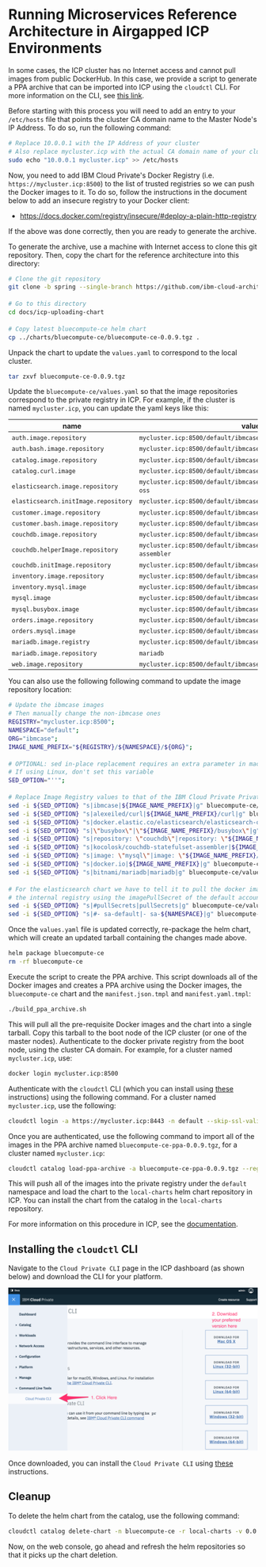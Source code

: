 # Running Microservices Reference Architecture in Airgapped ICP Environments

In some cases, the ICP cluster has no Internet access and cannot pull images from public DockerHub.  In this case, we provide a script to generate a PPA archive that can be imported into ICP using the `cloudctl` CLI.  For more information on the CLI, see [this link](https://www.ibm.com/support/knowledgecenter/en/SSBS6K_2.1.0/manage_cluster/install_cli.html).

Before starting with this process you will need to add an entry to your `/etc/hosts` file that points the cluster CA domain name to the Master Node's IP Address. To do so, run the following command:
```bash
# Replace 10.0.0.1 with the IP Address of your cluster
# Also replace mycluster.icp with the actual CA domain name of your cluster
sudo echo "10.0.0.1 mycluster.icp" >> /etc/hosts
```

Now, you need to add IBM Cloud Private's Docker Registry (i.e. `https://mycluster.icp:8500`) to the list of trusted registries so we can push the Docker images to it. To do so, follow the instructions in the document below to add an insecure registry to your Docker client:
* https://docs.docker.com/registry/insecure/#deploy-a-plain-http-registry

If the above was done correctly, then you are ready to generate the archive.

To generate the archive, use a machine with Internet access to clone this git repository. Then, copy the chart for the reference architecture into this directory:

```bash
# Clone the git repository
git clone -b spring --single-branch https://github.com/ibm-cloud-architecture/refarch-cloudnative-kubernetes

# Go to this directory
cd docs/icp-uploading-chart

# Copy latest bluecompute-ce helm chart
cp ../charts/bluecompute-ce/bluecompute-ce-0.0.9.tgz .
```

Unpack the chart to update the `values.yaml` to correspond to the local cluster.

```bash
tar zxvf bluecompute-ce-0.0.9.tgz
```

Update the `bluecompute-ce/values.yaml` so that the image repositories correspond to the private registry in ICP.  For example, if the cluster is named `mycluster.icp`, you can update the yaml keys like this:

| name                  					| value                                                    							|
|-------------------------------------------|-----------------------------------------------------------------------------------|
| `auth.image.repository` 					| `mycluster.icp:8500/default/ibmcase/bluecompute-auth` 							|
| `auth.bash.image.repository`				| `mycluster.icp:8500/default/ibmcase/bluecompute-bash-curl-ssl` 					|
| `catalog.image.repository` 				| `mycluster.icp:8500/default/ibmcase/bluecompute-catalog` 							|
| `catalog.curl.image` 						| `mycluster.icp:8500/default/ibmcase/curl` 										|
| `elasticsearch.image.repository` 			| `mycluster.icp:8500/default/ibmcase/elasticsearch/elasticsearch-oss` 				|
| `elasticsearch.initImage.repository` 		| `mycluster.icp:8500/default/ibmcase/busybox` 										|
| `customer.image.repository` 				| `mycluster.icp:8500/default/ibmcase/bluecompute-customer` 						|
| `customer.bash.image.repository` 			| `mycluster.icp:8500/default/ibmcase/bluecompute-bash-curl-ssl` 					|
| `couchdb.image.repository` 				| `mycluster.icp:8500/default/ibmcase/couchdb` 										|
| `couchdb.helperImage.repository`		 	| `mycluster.icp:8500/default/ibmcase/couchdb-statefulset-assembler` 				|
| `couchdb.initImage.repository`		 	| `mycluster.icp:8500/default/ibmcase/busybox`						 				|
| `inventory.image.repository` 				| `mycluster.icp:8500/default/ibmcase/bluecompute-inventory` 						|
| `inventory.mysql.image` 					| `mycluster.icp:8500/default/ibmcase/mysql` 										|
| `mysql.image` 							| `mycluster.icp:8500/default/ibmcase/mysql` 										|
| `mysql.busybox.image` 					| `mycluster.icp:8500/default/ibmcase/busybox` 										|
| `orders.image.repository` 				| `mycluster.icp:8500/default/ibmcase/bluecompute-orders` 							|
| `orders.mysql.image` 						| `mycluster.icp:8500/default/ibmcase/mysql` 										|
| `mariadb.image.registry`	 				| `mycluster.icp:8500/default/ibmcase` 												|
| `mariadb.image.repository` 				| `mariadb` 																		|
| `web.image.repository` 					| `mycluster.icp:8500/default/ibmcase/bluecompute-web` 								|

You can also use the following following command to update the image repository location:
```bash
# Update the ibmcase images
# Then manually change the non-ibmcase ones
REGISTRY="mycluster.icp:8500";
NAMESPACE="default";
ORG="ibmcase";
IMAGE_NAME_PREFIX="${REGISTRY}/${NAMESPACE}/${ORG}";

# OPTIONAL: sed in-place replacement requires an extra parameter in macOS
# If using Linux, don't set this variable
SED_OPTION="''";

# Replace Image Registry values to that of the IBM Cloud Private Private Registry
sed -i ${SED_OPTION} "s|ibmcase|${IMAGE_NAME_PREFIX}|g" bluecompute-ce/values.yaml;
sed -i ${SED_OPTION} "s|alexeiled/curl|${IMAGE_NAME_PREFIX}/curl|g" bluecompute-ce/values.yaml;
sed -i ${SED_OPTION} "s|docker.elastic.co/elasticsearch/elasticsearch-oss|${IMAGE_NAME_PREFIX}/elasticsearch|g" bluecompute-ce/values.yaml;
sed -i ${SED_OPTION} "s|\"busybox\"|\"${IMAGE_NAME_PREFIX}/busybox\"|g" bluecompute-ce/values.yaml;
sed -i ${SED_OPTION} "s|repository: \"couchdb\"|repository: \"${IMAGE_NAME_PREFIX}/couchdb\"|g" bluecompute-ce/values.yaml;
sed -i ${SED_OPTION} "s|kocolosk/couchdb-statefulset-assembler|${IMAGE_NAME_PREFIX}/couchdb-statefulset-assembler|g" bluecompute-ce/values.yaml;
sed -i ${SED_OPTION} "s|image: \"mysql\"|image: \"${IMAGE_NAME_PREFIX}/mysql\"|g" bluecompute-ce/values.yaml;
sed -i ${SED_OPTION} "s|docker.io|${IMAGE_NAME_PREFIX}|g" bluecompute-ce/values.yaml;
sed -i ${SED_OPTION} "s|bitnami/mariadb|mariadb|g" bluecompute-ce/values.yaml;

# For the elasticsearch chart we have to tell it to pull the docker images from
# the internal registry using the imagePullSecret of the default account
sed -i ${SED_OPTION} "s|#pullSecrets|pullSecrets|g" bluecompute-ce/values.yaml;
sed -i ${SED_OPTION} "s|#- sa-default|- sa-${NAMESPACE}|g" bluecompute-ce/values.yaml;
```

Once the `values.yaml` file is updated correctly, re-package the helm chart, which will create an updated tarball containing the changes made above.

```bash
helm package bluecompute-ce
rm -rf bluecompute-ce
```

Execute the script to create the PPA archive. This script downloads all of the Docker images and creates a PPA archive using the Docker images, the `bluecompute-ce` chart and the `manifest.json.tmpl` and `manifest.yaml.tmpl`:

```bash
./build_ppa_archive.sh
```

This will pull all the pre-requisite Docker images and the chart into a single tarball.  Copy this tarball to the boot node of the ICP cluster (or one of the master nodes).  Authenticate to the docker private registry from the boot node, using the cluster CA domain.  For example, for a cluster named `mycluster.icp`, use:

```bash
docker login mycluster.icp:8500
```

Authenticate with the `cloudctl` CLI (which you can install using [these](#installing-the-bx-pr-cli) instructions) using the following command.  For a cluster named `mycluster.icp`, use the following:

```bash
cloudctl login -a https://mycluster.icp:8443 -n default --skip-ssl-validation
```

Once you are authenticated, use the following command to import all of the images in the PPA archive named `bluecompute-ce-ppa-0.0.9.tgz`, for a cluster named `mycluster.icp`:

```bash
cloudctl catalog load-ppa-archive -a bluecompute-ce-ppa-0.0.9.tgz --registry mycluster.icp:8500
```

This will push all of the images into the private registry under the `default` namespace and load the chart to the `local-charts` helm chart repository in ICP.  You can install the chart from the catalog in the `local-charts` repository.

For more information on this procedure in ICP, see the [documentation](https://www.ibm.com/support/knowledgecenter/en/SSBS6K_2.1.0/app_center/add_package_offline.html).

## Installing the `cloudctl` CLI
Navigate to the `Cloud Private CLI` page in the ICP dashboard (as shown below) and download the CLI for your platform.

![cloudctl cli install instructions](imgs/bx_pr_cli.png?raw=true)

Once downloaded, you can install the `Cloud Private CLI` using [these](https://www.ibm.com/support/knowledgecenter/SSBS6K_2.1.0/manage_cluster/install_cli.html) instructions.

## Cleanup
To delete the helm chart from the catalog, use the following command:
```bash
cloudctl catalog delete-chart -n bluecompute-ce -r local-charts -v 0.0.9
```

Now, on the web console, go ahead and refresh the helm repositories so that it picks up the chart deletion.
